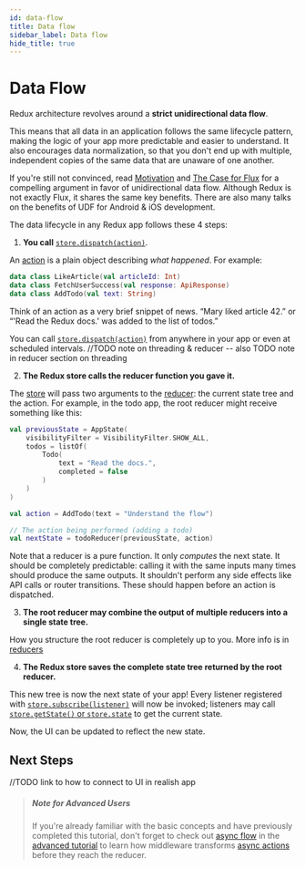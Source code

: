```yaml
---
id: data-flow
title: Data flow
sidebar_label: Data flow
hide_title: true
---
```


# Data Flow

Redux architecture revolves around a **strict unidirectional data flow**.

This means that all data in an application follows the same lifecycle pattern, making the logic of
your app more predictable and easier to understand. It also encourages data normalization, so that
you don't end up with multiple, independent copies of the same data that are unaware of one another.

If you're still not convinced, read [Motivation](../introduction/Motivation.md) and 
[The Case for Flux](https://medium.com/@dan_abramov/the-case-for-flux-379b7d1982c6) for a compelling
argument in favor of unidirectional data flow. Although 
Redux is not exactly Flux, it shares the same key benefits.
There are also many talks on the benefits of UDF for Android & iOS development.

The data lifecycle in any Redux app follows these 4 steps:

1. **You call** [`store.dispatch(action)`](../api/Store.md#dispatchaction).

An [action](Actions.md) is a plain object describing _what happened_. For example:

```kotlin
data class LikeArticle(val articleId: Int)
data class FetchUserSuccess(val response: ApiResponse)
data class AddTodo(val text: String)
```

Think of an action as a very brief snippet of news. “Mary liked article 42.” or “'Read the Redux
docs.' was added to the list of todos.”

You can call
[`store.dispatch(action)`](../api/Store.md#dispatchaction) from anywhere in your app or even at
scheduled intervals.
//TODO note on threading & reducer -- also TODO note in reducer section on threading

2. **The Redux store calls the reducer function you gave it.**

The [store](Store.md) will pass two arguments to the [reducer](Reducers.md): the current state tree
and the action. For example, in the todo app, the root reducer might receive something like this:

```kotlin
val previousState = AppState(
    visibilityFilter = VisibilityFilter.SHOW_ALL,
    todos = listOf(
        Todo(
            text = "Read the docs.",
            completed = false
        )
    )
)

val action = AddTodo(text = "Understand the flow")

// The action being performed (adding a todo)
val nextState = todoReducer(previousState, action)
```

Note that a reducer is a pure function. It only _computes_ the next state. It should be completely
predictable: calling it with the same inputs many times should produce the same outputs. It
shouldn't perform any side effects like API calls or router transitions. These should happen before
an action is dispatched.

3. **The root reducer may combine the output of multiple reducers into a single state tree.**

How you structure the root reducer is completely up to you. 
More info is in [reducers](basics/Reducers.md)

4. **The Redux store saves the complete state tree returned by the root reducer.**

This new tree is now the next state of your app! Every listener registered with 
[`store.subscribe(listener)`](../api/Store.md#subscribelistener) will now be invoked; listeners may 
call [`store.getState()` or `store.state`](../api/Store.md#getState) to get the current state.

Now, the UI can be updated to reflect the new state. 

## Next Steps

//TODO link to how to connect to UI in realish app

> ##### Note for Advanced Users
>
> If you're already familiar with the basic concepts and have previously completed this tutorial, 
> don't forget to check out [async flow](../advanced/AsyncFlow.md) in the 
> [advanced tutorial](../advanced/README.md) to learn how middleware transforms 
> [async actions](../advanced/AsyncActions.md) before they reach the reducer.
